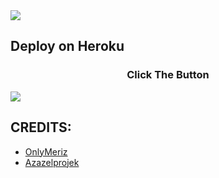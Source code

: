 

<img src="https://telegra.ph//file/474351d74344a8402848d.jpg">

</p>




## Deploy on Heroku
<h3 align="center">Click The Button</h3>
<a href="https://dashboard.heroku.com/new?template=https://github.com/naya1503/Azazel-Project"><img src="https://www.herokucdn.com/deploy/button.svg"></a>
</div>


## CREDITS:
- [OnlyMeriz](https://github.com/Naya1503)
- [Azazelprojek](https:github.com/Robotikaazazel)

